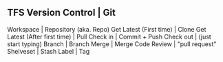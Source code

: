 TFS Version Control	          | Git
--------------------------------------------------------
Workspace	                  | Repository (aka. Repo)
Get Latest (First time)       | Clone
Get Latest (After first time) | Pull
Check in                      | Commit + Push
Check out                     | (just start typing)
Branch                        | Branch
Merge                         | Merge
Code Review                   | "pull request"
Shelveset                     | Stash
Label                         | Tag

